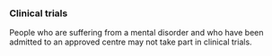 ###  Clinical trials

People who are suffering from a mental disorder and who have been admitted to
an approved centre may not take part in clinical trials.
